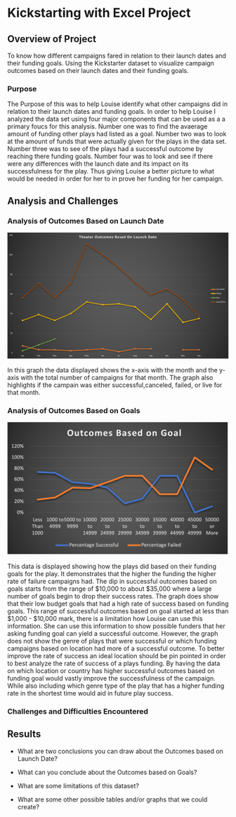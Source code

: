 # Kickstarting with Excel Project

## Overview of Project
To know how different campaigns fared in relation to their launch dates and their funding goals. Using the Kickstarter dataset to visualize campaign outcomes based on their launch dates and their funding goals. 
### Purpose
The Purpose of this was to help Louise identify what other campaigns did in relation to their launch dates and funding goals. In order to help Louise I analyzed the data set using  four major components that can be used as a a primary foucs for this analysis. Number one was to find the avaerage amount of funding other plays had listed as a goal. Number two was to look at the amount of funds that were actually given for the plays in the data set. Number three was to see of the plays had a successful outcome by reaching there funding goals. Number four was to look and see if there were any differences with the launch date and its impact on its successfulness for the play. Thus giving Louise a better picture to what would be needed in order for her to in prove her funding for her campaign.   

## Analysis and Challenges

### Analysis of Outcomes Based on Launch Date
![Theater Outcomes vs Launch](Theater_Outcomes_vs_Launch.png)

In this graph the data displayed shows the x-axis with the month and the y-axis with the total number of campaigns for that month. The graph also highlights if the campain was either successful,canceled, failed, or live for that month.  

### Analysis of Outcomes Based on Goals
![Outcomes Based on Goals](Outcomes_vs_Goals.png)

This data is displayed showing how the plays did based on their funding goals for the play. It demonstrates that the higher the funding the higher rate of failure campaigns had. The dip in successful outcomes based on goals starts from the range of $10,000 to about $35,000 where a large number of goals begin to drop their success rates. The graph does show that their low budget goals that had a high rate of success based on funding goals. This range of successful outcomes based on goal started at less than $1,000 - $10,000 mark, there is a limitation how Louise can use this information. She can use this information to show possible funders that her asking funding goal can yield a successful outcome. However, the graph does not show the genre of plays that were successful or which funding campaigns based on location had more of a successful outcome. To better improve the rate of success an ideal location should be pin pointed in order to best analyze the rate of success of a plays funding. By having the data on which location or country has higher successful outcomes based on funding goal would vastly improve the successfulness of the campaign. While also including which genre type of the play that has a higher funding rate in the shortest time would aid in future play success.


### Challenges and Difficulties Encountered

## Results

- What are two conclusions you can draw about the Outcomes based on Launch Date?

- What can you conclude about the Outcomes based on Goals?

- What are some limitations of this dataset?

- What are some other possible tables and/or graphs that we could create?

